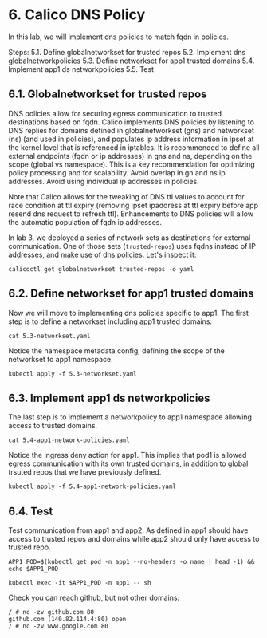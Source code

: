 # 6. Calico DNS Policy

In this lab, we will implement dns policies to match fqdn in policies.

Steps:
5.1. Define globalnetworkset for trusted repos
5.2. Implement dns globalnetworkpolicies 
5.3. Define networkset for app1 trusted domains
5.4. Implement app1 ds networkpolicies
5.5. Test

## 6.1. Globalnetworkset for trusted repos

DNS policies allow for securing egress communication to trusted destinations based on fqdn. Calico implements DNS policies by listening to DNS replies for domains defined in globalnetworkset (gns) and networkset (ns) (and used in policies), and populates ip address information in ipset at the kernel level that is referenced in iptables. It is recommended to define all external endpoints (fqdn or ip addresses) in gns and ns, depending on the scope (global vs namespace). This is a key recommendation for optimizing policy processing and for scalability. Avoid overlap in gn and ns ip addresses. Avoid using individual ip addresses in policies.

Note that Calico allows for the tweaking of DNS ttl values to account for race condition at ttl expiry (removing ipset ipaddress at ttl expiry before app resend dns request to refresh ttl). Enhancements to DNS policies will allow the automatic population of fqdn ip addresses.

In lab 3, we deployed a series of network sets as destinations for external communication. One of those sets (`trusted-repos`) uses fqdns instead of IP addresses, and make use of dns policies. Let's inspect it:

```
calicoctl get globalnetworkset trusted-repos -o yaml
```

## 6.2. Define networkset for app1 trusted domains

Now we will move to implementing dns policies specific to app1. The first step is to define a networkset including app1 trusted domains.

```
cat 5.3-networkset.yaml
```

Notice the namespace metadata config, defining the scope of the networkset to app1 namespace.

```
kubectl apply -f 5.3-networkset.yaml
```

## 6.3. Implement app1 ds networkpolicies

The last step is to implement a networkpolicy to app1 namespace allowing access to trusted domains.

```
cat 5.4-app1-network-policies.yaml
```

Notice the ingress deny action for app1. This implies that pod1 is allowed egress communication with its own trusted domains, in addition to global trsuted repos that we have previously defined.

```
kubectl apply -f 5.4-app1-network-policies.yaml
```

## 6.4. Test

Test communication from app1 and app2. As defined in app1 should have access to trusted repos and domains while app2 should only have access to trusted repo.

```
APP1_POD=$(kubectl get pod -n app1 --no-headers -o name | head -1) && echo $APP1_POD
```
```
kubectl exec -it $APP1_POD -n app1 -- sh
```

Check you can reach github, but not other domains:

```
/ # nc -zv github.com 80
github.com (140.82.114.4:80) open
/ # nc -zv www.google.com 80
```

